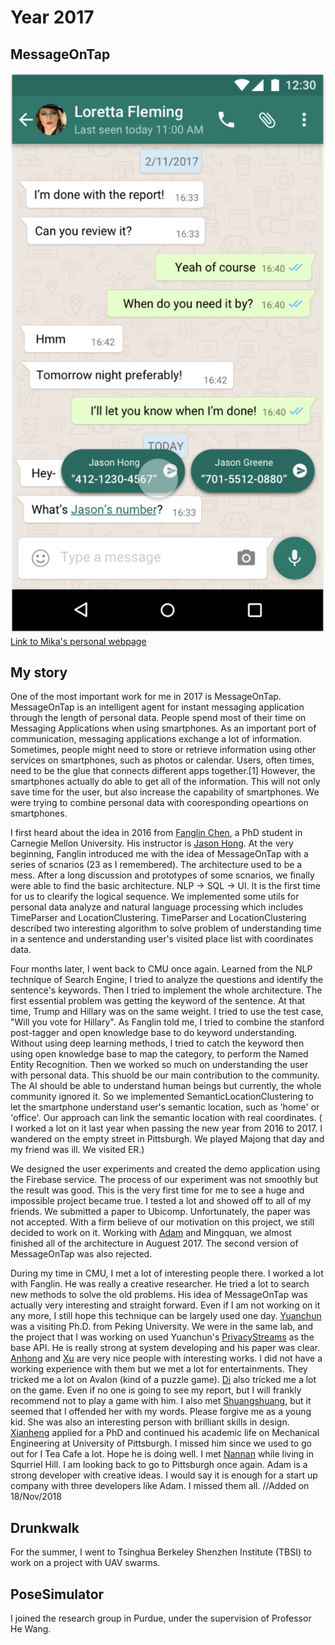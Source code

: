 # Year 2017

## MessageOnTap
![Image from Mika Nomura's personal website](https://github.com/gaoliyao/gaoliyao.github.io/blob/master/MOT.png)
[Link to Mika's personal webpage](http://mikanomura.com/messageontap.html)
## My story
One of the most important work for me in 2017 is MessageOnTap. MessageOnTap is an intelligent agent for instant messaging application through the length of personal data. People spend most of their time on Messaging Applications when using smartphones. As an important port of communication, messaging applications exchange a lot of information. Sometimes, people might need to store or retrieve information using other services on smartphones, such as photos or calendar. Users, often times, need to be the glue that connects different apps together.[1] However, the smartphones actually do able to get all of the information. This will not only save time for the user, but also increase the capability of smartphones. We were trying to combine personal data with cooresponding opeartions on smartphones. 


I first heard about the idea in 2016 from [Fanglin Chen](http://fanglin-chen.strikingly.com/), a PhD student in Carnegie Mellon University. His instructor is [Jason Hong](http://www.cs.cmu.edu/~jasonh/). At the very beginning, Fanglin introduced me with the idea of MessageOnTap with a series of scnarios (23 as I remembered). The architecture used to be a mess. After a long discussion and prototypes of some scnarios, we finally were able to find the basic architecture. NLP -> SQL -> UI. It is the first time for us to clearify the logical sequence. We implemented some utils for personal data analyze and natural language processing which includes TimeParser and LocationClustering. TimeParser and LocationClustering described two interesting algorithm to solve problem of understanding time in a sentence and understanding user's visited place list with coordinates data.


Four months later, I went back to CMU once again. Learned from the NLP technique of Search Engine, I tried to analyze the questions and identify the sentence's keywords. Then I tried to implement the whole architecture. The first essential problem was getting the keyword of the sentence. At that time, Trump and Hillary was on the same weight. I tried to use the test case, "Will you vote for Hillary". As Fanglin told me, I tried to combine the stanford post-tagger and open knowledge base to do keyword understanding. Without using deep learning methods, I tried to catch the keyword then using open knowledge base to map the category, to perform the Named Entity Recognition. Then we worked so much on understanding the user with personal data. This shuold be our main contribution to the community. The AI should be able to understand human beings but currently, the whole community ignored it. So we implemented SemanticLocationClustering to let the smartphone understand user's semantic location, such as 'home' or 'office'. Our approach can link the semantic location with real coordinates. ( I worked a lot on it last year when passing the new year from 2016 to 2017. I wandered on the empty street in Pittsburgh. We played Majong that day and my friend was ill. We visited ER.)


We designed the user experiments and created the demo application using the Firebase service. The process of our experiment was not smoothly but the result was good. This is the very first time for me to see a huge and impossible project became true. I tested a lot and showed off to all of my friends. We submitted a paper to Ubicomp. Unfortunately, the paper was not accepted. With a firm believe of our motivation on this project, we still decided to work on it. Working with [Adam](https://www.adamyi.com/) and Mingquan, we almost finished all of the architecture in Auguest 2017. The second version of MessageOnTap was also rejected. 

During my time in CMU, I met a lot of interesting people there. I worked a lot with Fanglin. He was really a creative researcher. He tried a lot to search new methods to solve the old problems. His idea of MessageOnTap was actually very interesting and straight forward. Even if I am not working on it any more, I still hope this technique can be largely used one day. [Yuanchun](http://ylimit.github.io/) was a visiting Ph.D. from Peking University. We were in the same lab, and the project that I was working on used Yuanchun's [PrivacyStreams](https://github.com/PrivacyStreams/PrivacyStreams) as the base API. He is really strong at system developing and his paper was clear. [Anhong](http://www.guoanhong.com/) and [Xu](http://www.iamxuwang.com/) are very nice people with interesting works. I did not have a working experience with them but we met a lot for entertainments. They tricked me a lot on Avalon (kind of a puzzle game). [Di](http://www.cs.cmu.edu/~diw1/) also tricked me a lot on the game. Even if no one is going to see my report, but I will frankly recommend not to play a game with him. I also met [Shuangshuang](http://www.shuangshuang.li/), but it seemed that I offended her with my words. Please forgive me as a young kid. She was also an interesting person with brilliant skills in design. [Xianheng](https://www.researchgate.net/profile/Xianheng_Guan) applied for a PhD and continued his academic life on Mechanical Engineering at University of Pittsburgh. I missed him since we used to go out for I Tea Cafe a lot. Hope he is doing well. I met [Nannan](https://www.oldcs.pitt.edu/people/view/naw66) while living in Squrriel Hill. I am looking back to go to Pittsburgh once again. Adam is a strong developer with creative ideas. I would say it is enough for a start up company with three developers like Adam. I missed them all. //Added on 18/Nov/2018



## Drunkwalk
For the summer, I went to Tsinghua Berkeley Shenzhen Institute (TBSI) to work on a project with UAV swarms. 

## PoseSimulator
I joined the research group in Purdue, under the supervision of Professor He Wang. 
